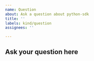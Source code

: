 ```yaml
---
name: Question
about: Ask a question about python-sdk
title: ''
labels: kind/question
assignees: ''

---
```

## Ask your question here
